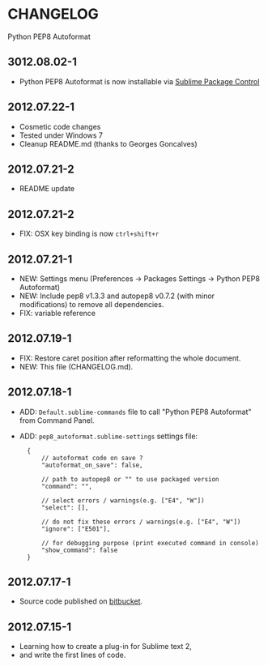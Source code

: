# CHANGELOG
Python PEP8 Autoformat

## 3012.08.02-1
- Python PEP8 Autoformat is now installable via [Sublime Package Control](http://wbond.net/sublime_packages/package_control)

## 2012.07.22-1
- Cosmetic code changes
- Tested under Windows 7
- Cleanup README.md (thanks to Georges Goncalves)

## 2012.07.21-2
- README update

## 2012.07.21-2
- FIX: OSX key binding is now `ctrl+shift+r`

## 2012.07.21-1
- NEW: Settings menu (Preferences -> Packages Settings -> Python PEP8 Autoformat)
- NEW: Include pep8 v1.3.3 and autopep8 v0.7.2 (with minor modifications) to remove all dependencies.
- FIX: variable reference

## 2012.07.19-1
- FIX: Restore caret position after reformatting the whole document.
- NEW: This file (CHANGELOG.md).

## 2012.07.18-1
- ADD: `Default.sublime-commands` file to call "Python PEP8 Autoformat" from Command Panel.
- ADD: `pep8_autoformat.sublime-settings` settings file:

		{
			// autoformat code on save ?
			"autoformat_on_save": false,

		    // path to autopep8 or "" to use packaged version
		    "command": "",

		    // select errors / warnings(e.g. ["E4", "W"])
		    "select": [],

		    // do not fix these errors / warnings(e.g. ["E4", "W"])
		    "ignore": ["E501"],

		    // for debugging purpose (print executed command in console)
		    "show_command": false
		}

## 2012.07.17-1
- Source code published on [bitbucket](https://bitbucket.org/StephaneBunel/pythonpep8autoformat).

## 2012.07.15-1
- Learning how to create a plug-in for Sublime text 2,
- and write the first lines of code.
